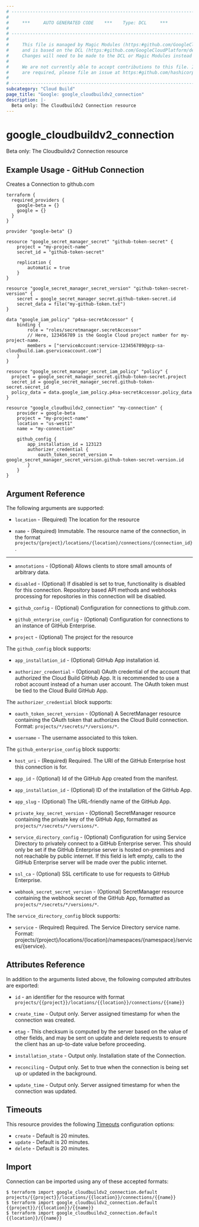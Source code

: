 ```yaml
---
# ----------------------------------------------------------------------------
#
#     ***     AUTO GENERATED CODE    ***    Type: DCL     ***
#
# ----------------------------------------------------------------------------
#
#     This file is managed by Magic Modules (https:#github.com/GoogleCloudPlatform/magic-modules)
#     and is based on the DCL (https:#github.com/GoogleCloudPlatform/declarative-resource-client-library).
#     Changes will need to be made to the DCL or Magic Modules instead of here.
#
#     We are not currently able to accept contributions to this file. If changes
#     are required, please file an issue at https:#github.com/hashicorp/terraform-provider-google/issues/new/choose
#
# ----------------------------------------------------------------------------
subcategory: "Cloud Build"
page_title: "Google: google_cloudbuildv2_connection"
description: |-
  Beta only: The Cloudbuildv2 Connection resource
---
```


# google_cloudbuildv2_connection

Beta only: The Cloudbuildv2 Connection resource

## Example Usage - GitHub Connection
Creates a Connection to github.com
```hcl
terraform {
  required_providers {
    google-beta = {}
    google = {}
  }
}

provider "google-beta" {}

resource "google_secret_manager_secret" "github-token-secret" {
    project = "my-project-name"
    secret_id = "github-token-secret"

    replication {
        automatic = true
    }
}

resource "google_secret_manager_secret_version" "github-token-secret-version" {
    secret = google_secret_manager_secret.github-token-secret.id
    secret_data = file("my-github-token.txt")
}

data "google_iam_policy" "p4sa-secretAccessor" {
    binding {
        role = "roles/secretmanager.secretAccessor"
        // Here, 123456789 is the Google Cloud project number for my-project-name.
        members = ["serviceAccount:service-123456789@gcp-sa-cloudbuild.iam.gserviceaccount.com"]
    }
}

resource "google_secret_manager_secret_iam_policy" "policy" {
  project = google_secret_manager_secret.github-token-secret.project
  secret_id = google_secret_manager_secret.github-token-secret.secret_id
  policy_data = data.google_iam_policy.p4sa-secretAccessor.policy_data
}

resource "google_cloudbuildv2_connection" "my-connection" {
    provider = google-beta
    project = "my-project-name"
    location = "us-west1"
    name = "my-connection"

    github_config {
        app_installation_id = 123123
        authorizer_credential {
            oauth_token_secret_version = google_secret_manager_secret_version.github-token-secret-version.id
        }
    }
}

```

## Argument Reference

The following arguments are supported:

* `location` -
  (Required)
  The location for the resource
  
* `name` -
  (Required)
  Immutable. The resource name of the connection, in the format `projects/{project}/locations/{location}/connections/{connection_id}`.
  


- - -

* `annotations` -
  (Optional)
  Allows clients to store small amounts of arbitrary data.
  
* `disabled` -
  (Optional)
  If disabled is set to true, functionality is disabled for this connection. Repository based API methods and webhooks processing for repositories in this connection will be disabled.
  
* `github_config` -
  (Optional)
  Configuration for connections to github.com.
  
* `github_enterprise_config` -
  (Optional)
  Configuration for connections to an instance of GitHub Enterprise.
  
* `project` -
  (Optional)
  The project for the resource
  


The `github_config` block supports:
    
* `app_installation_id` -
  (Optional)
  GitHub App installation id.
    
* `authorizer_credential` -
  (Optional)
  OAuth credential of the account that authorized the Cloud Build GitHub App. It is recommended to use a robot account instead of a human user account. The OAuth token must be tied to the Cloud Build GitHub App.
    
The `authorizer_credential` block supports:
    
* `oauth_token_secret_version` -
  (Optional)
  A SecretManager resource containing the OAuth token that authorizes the Cloud Build connection. Format: `projects/*/secrets/*/versions/*`.
    
* `username` -
  The username associated to this token.
    
The `github_enterprise_config` block supports:
    
* `host_uri` -
  (Required)
  Required. The URI of the GitHub Enterprise host this connection is for.
    
* `app_id` -
  (Optional)
  Id of the GitHub App created from the manifest.
    
* `app_installation_id` -
  (Optional)
  ID of the installation of the GitHub App.
    
* `app_slug` -
  (Optional)
  The URL-friendly name of the GitHub App.
    
* `private_key_secret_version` -
  (Optional)
  SecretManager resource containing the private key of the GitHub App, formatted as `projects/*/secrets/*/versions/*`.
    
* `service_directory_config` -
  (Optional)
  Configuration for using Service Directory to privately connect to a GitHub Enterprise server. This should only be set if the GitHub Enterprise server is hosted on-premises and not reachable by public internet. If this field is left empty, calls to the GitHub Enterprise server will be made over the public internet.
    
* `ssl_ca` -
  (Optional)
  SSL certificate to use for requests to GitHub Enterprise.
    
* `webhook_secret_secret_version` -
  (Optional)
  SecretManager resource containing the webhook secret of the GitHub App, formatted as `projects/*/secrets/*/versions/*`.
    
The `service_directory_config` block supports:
    
* `service` -
  (Required)
  Required. The Service Directory service name. Format: projects/{project}/locations/{location}/namespaces/{namespace}/services/{service}.
    
## Attributes Reference

In addition to the arguments listed above, the following computed attributes are exported:

* `id` - an identifier for the resource with format `projects/{{project}}/locations/{{location}}/connections/{{name}}`

* `create_time` -
  Output only. Server assigned timestamp for when the connection was created.
  
* `etag` -
  This checksum is computed by the server based on the value of other fields, and may be sent on update and delete requests to ensure the client has an up-to-date value before proceeding.
  
* `installation_state` -
  Output only. Installation state of the Connection.
  
* `reconciling` -
  Output only. Set to true when the connection is being set up or updated in the background.
  
* `update_time` -
  Output only. Server assigned timestamp for when the connection was updated.
  
## Timeouts

This resource provides the following
[Timeouts](/docs/configuration/resources.html#timeouts) configuration options:

- `create` - Default is 20 minutes.
- `update` - Default is 20 minutes.
- `delete` - Default is 20 minutes.

## Import

Connection can be imported using any of these accepted formats:

```
$ terraform import google_cloudbuildv2_connection.default projects/{{project}}/locations/{{location}}/connections/{{name}}
$ terraform import google_cloudbuildv2_connection.default {{project}}/{{location}}/{{name}}
$ terraform import google_cloudbuildv2_connection.default {{location}}/{{name}}
```



